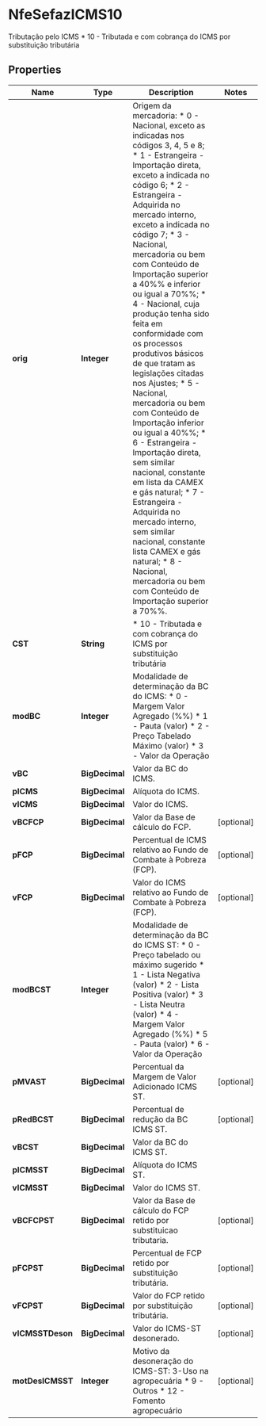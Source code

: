 

# NfeSefazICMS10

Tributação pelo ICMS  * 10 - Tributada e com cobrança do ICMS por substituição tributária

## Properties

| Name | Type | Description | Notes |
|------------ | ------------- | ------------- | -------------|
|**orig** | **Integer** | Origem da mercadoria:  * 0 - Nacional, exceto as indicadas nos códigos 3, 4, 5 e 8;  * 1 - Estrangeira - Importação direta, exceto a indicada no código 6;  * 2 - Estrangeira - Adquirida no mercado interno, exceto a indicada no código 7;  * 3 - Nacional, mercadoria ou bem com Conteúdo de Importação superior a 40%% e inferior ou igual a 70%%;  * 4 - Nacional, cuja produção tenha sido feita em conformidade com os processos produtivos básicos de que tratam as legislações citadas nos Ajustes;  * 5 - Nacional, mercadoria ou bem com Conteúdo de Importação inferior ou igual a 40%%;  * 6 - Estrangeira - Importação direta, sem similar nacional, constante em lista da CAMEX e gás natural;  * 7 - Estrangeira - Adquirida no mercado interno, sem similar nacional, constante lista CAMEX e gás natural;  * 8 - Nacional, mercadoria ou bem com Conteúdo de Importação superior a 70%%. |  |
|**CST** | **String** | * 10 - Tributada e com cobrança do ICMS por substituição tributária |  |
|**modBC** | **Integer** | Modalidade de determinação da BC do ICMS:  * 0 - Margem Valor Agregado (%%)  * 1 - Pauta (valor)  * 2 - Preço Tabelado Máximo (valor)  * 3 - Valor da Operação |  |
|**vBC** | **BigDecimal** | Valor da BC do ICMS. |  |
|**pICMS** | **BigDecimal** | Alíquota do ICMS. |  |
|**vICMS** | **BigDecimal** | Valor do ICMS. |  |
|**vBCFCP** | **BigDecimal** | Valor da Base de cálculo do FCP. |  [optional] |
|**pFCP** | **BigDecimal** | Percentual de ICMS relativo ao Fundo de Combate à Pobreza (FCP). |  [optional] |
|**vFCP** | **BigDecimal** | Valor do ICMS relativo ao Fundo de Combate à Pobreza (FCP). |  [optional] |
|**modBCST** | **Integer** | Modalidade de determinação da BC do ICMS ST:  * 0 - Preço tabelado ou máximo  sugerido  * 1 - Lista Negativa (valor)  * 2 - Lista Positiva (valor)  * 3 - Lista Neutra (valor)  * 4 - Margem Valor Agregado (%%)  * 5 - Pauta (valor)  * 6 - Valor da Operação |  |
|**pMVAST** | **BigDecimal** | Percentual da Margem de Valor Adicionado ICMS ST. |  [optional] |
|**pRedBCST** | **BigDecimal** | Percentual de redução da BC ICMS ST. |  [optional] |
|**vBCST** | **BigDecimal** | Valor da BC do ICMS ST. |  |
|**pICMSST** | **BigDecimal** | Alíquota do ICMS ST. |  |
|**vICMSST** | **BigDecimal** | Valor do ICMS ST. |  |
|**vBCFCPST** | **BigDecimal** | Valor da Base de cálculo do FCP retido por substituicao tributaria. |  [optional] |
|**pFCPST** | **BigDecimal** | Percentual de FCP retido por substituição tributária. |  [optional] |
|**vFCPST** | **BigDecimal** | Valor do FCP retido por substituição tributária. |  [optional] |
|**vICMSSTDeson** | **BigDecimal** | Valor do ICMS-ST desonerado. |  [optional] |
|**motDesICMSST** | **Integer** | Motivo da desoneração do ICMS-ST: 3-Uso na agropecuária  * 9 - Outros  * 12 - Fomento agropecuário |  [optional] |



